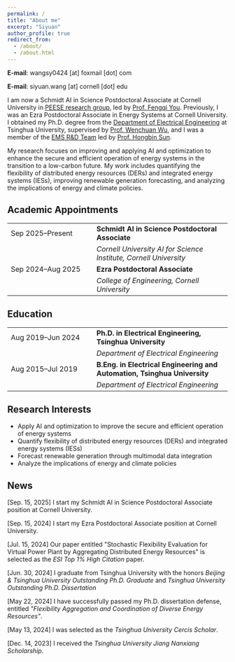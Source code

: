 ```yaml
---
permalink: /
title: "About me"
excerpt: "Siyuan"
author_profile: true
redirect_from: 
  - /about/
  - /about.html
---
```


**E-mail**: wangsy0424 [at] foxmail [dot] com

**E-mail**: siyuan.wang [at] cornell [dot] edu

I am now a Schmidt AI in Science Postdoctoral Associate at Cornell University in [PEESE research group](https://www.peese.org/), led by [Prof. Fengqi You](https://www.peese.org/professor/). Previously, I was an Ezra Postdoctoral Associate in Energy Systems at Cornell University. I obtained my Ph.D. degree from the [Department of Electrical Engineering](https://www.eea.tsinghua.edu.cn/en/index.htm) at Tsinghua University, supervised by [Prof. Wenchuan Wu](https://www.eea.tsinghua.edu.cn/en/faculties/wuwench.htm), and I was a member of the [EMS R&D Team](https://www.eea.tsinghua.edu.cn/en/info/1009/1780.htm) led by [Prof. Hongbin Sun](https://www.eea.tsinghua.edu.cn/en/faculties/shb.htm).

My research focuses on improving and applying AI and optimization to enhance the secure and efficient operation of energy systems in the transition to a low-carbon future. My work includes quantifying the flexibility of distributed energy resources (DERs) and integrated energy systems (IESs), improving renewable generation forecasting, and analyzing the implications of energy and climate policies.

## Academic Appointments
<table style="border-collapse:collapse; border:none;">
  <tr>
    <td style="width:180px; border:none;">Sep 2025–Present</td>
    <td style="border:none; font-size:inherit;">
      <b>Schmidt AI in Science Postdoctoral Associate</b>
    </td>
  </tr>
  <tr>
    <td style="border:none; font-size:inherit;"></td>
    <td style="border:none; font-size:inherit;">
      <i>Cornell University AI for Science Institute, Cornell University</i>
    </td>
  </tr>
  <tr>
    <td style="border:none; font-size:inherit;">Sep 2024–Aug 2025</td>
    <td style="border:none; font-size:inherit;">
      <b>Ezra Postdoctoral Associate</b>
    </td>
  </tr>
  <tr>
    <td style="border:none; font-size:inherit;"></td>
    <td style="border:none; font-size:inherit;">
      <i>College of Engineering, Cornell University</i>
    </td>
  </tr>
</table>


## Education
<table style="border-collapse:collapse; border:none;">
  <tr>
    <td style="width:180px; border:none;">Aug 2019–Jun 2024</td>
    <td style="border:none; font-size:inherit;">
      <b>Ph.D. in Electrical Engineering, Tsinghua University</b>
    </td>
  </tr>
  <tr>
    <td style="border:none; font-size:inherit;"></td>
    <td style="border:none; font-size:inherit;">
      <i>Department of Electrical Engineering</i>
    </td>
  </tr>
  <tr>
    <td style="border:none; font-size:inherit;">Aug 2015–Jul 2019</td>
    <td style="border:none; font-size:inherit;">
      <b>B.Eng. in Electrical Engineering and Automation, Tsinghua University</b>
    </td>
  </tr>
  <tr>
    <td style="border:none; font-size:inherit;"></td>
    <td style="border:none; font-size:inherit;">
      <i>Department of Electrical Engineering</i>
    </td>
  </tr>
</table>


## Research Interests
* Apply AI and optimization to improve the secure and efficient operation of energy systems
* Quantify flexibility of distributed energy resources (DERs) and integrated energy systems (IESs)
* Forecast renewable generation through multimodal data integration
* Analyze the implications of energy and climate policies

## News
[Sep. 15, 2025] I start my Schmidt AI in Science Postdoctoral Associate position at Cornell University.

[Sep. 15, 2024] I start my Ezra Postdoctoral Associate position at Cornell University.

[Jul. 15, 2024] Our paper entitled "Stochastic Flexibility Evaluation for Virtual Power Plant by Aggregating Distributed Energy Resources" is selected as the *ESI Top 1% High Citation* paper.

[Jun. 30, 2024] I graduate from Tsinghua University with the honors *Beijing & Tsinghua University Outstanding Ph.D. Graduate* and *Tsinghua University Outstanding Ph.D. Dissertation*

[May 22, 2024] I have successfully passed my Ph.D. dissertation defense, entitled *"Flexibility Aggregation and Coordination of Diverse Energy Resources"*.

[May 13, 2024] I was selected as the *Tsinghua University Cercis Scholar*.

[Dec. 14, 2023] I received the *Tsinghua University Jiang Nanxiang Scholarship*.




